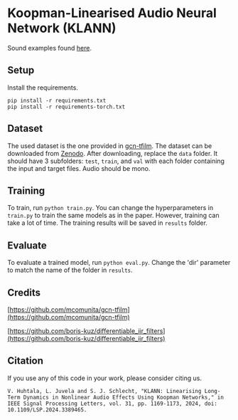 # Koopman-Linearised Audio Neural Network (KLANN)
Sound examples found [here](https://ville14.github.io/KLANN-examples/).

## Setup

Install the requirements.
```
pip install -r requirements.txt
pip install -r requirements-torch.txt
```

## Dataset
The used dataset is the one provided in [gcn-tfilm](https://github.com/mcomunita/gcn-tfilm). The dataset can be downloaded from [Zenodo](https://zenodo.org/record/7271558#.Y2I_6OzP0-R). After downloading, replace the ```data``` folder. It should have 3 subfolders: ```test```, ```train```, and ```val``` with each folder containing the input and target files. Audio should be mono.

## Training

To train, run ```python train.py```. You can change the hyperparameters in ```train.py``` to train the same models as in the paper. However, training can take a lot of time. The training results will be saved in ```results``` folder.

## Evaluate

To evaluate a trained model, run ```python eval.py```. Change the 'dir' parameter to match the name of the folder in ```results```.

## Credits
[https://github.com/mcomunita/gcn-tfilm](https://github.com/mcomunita/gcn-tfilm)

[https://github.com/boris-kuz/differentiable_iir_filters](https://github.com/boris-kuz/differentiable_iir_filters)

## Citation
If you use any of this code in your work, please consider citing us.
```
V. Huhtala, L. Juvela and S. J. Schlecht, "KLANN: Linearising Long-Term Dynamics in Nonlinear Audio Effects Using Koopman Networks," in IEEE Signal Processing Letters, vol. 31, pp. 1169-1173, 2024, doi: 10.1109/LSP.2024.3389465.
```
